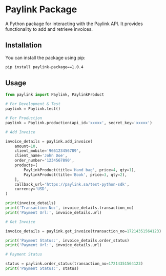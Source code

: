 # Paylink Package

A Python package for interacting with the Paylink API. It provides functionality to add and retrieve invoices.

## Installation

You can install the package using pip:

```bash
pip install paylink-package==1.0.4
```

## Usage

```python
from paylink import Paylink, PaylinkProduct
```

```python
# For Development & Test
paylink = Paylink.test()

# For Production
paylink = Paylink.production(api_id='xxxxx', secret_key='xxxxx')
```

```python
# Add Invoice

invoice_details = paylink.add_invoice(
    amount=10,
    client_mobile='966123456789',
    client_name='John Doe',
    order_number='1234567890',
    products=[
        PaylinkProduct(title='Hand bag', price=4, qty=1),
        PaylinkProduct(title='Book', price=3, qty=2),
    ],
    callback_url='https://paylink.sa/test-python-sdk',
    currency='USD',
)

print(invoice_details)
print('Transaction No:', invoice_details.transaction_no)
print('Payment Url:', invoice_details.url)
```

```python
# Get Invoice

invoice_details = paylink.get_invoice(transaction_no=17214351564123)

print('Payment Status:', invoice_details.order_status)
print('Payment Url:', invoice_details.url)
```

```python
# Payment Status

status = paylink.order_status(transaction_no=17214351564123)
print('Payment Status:', status)

```
